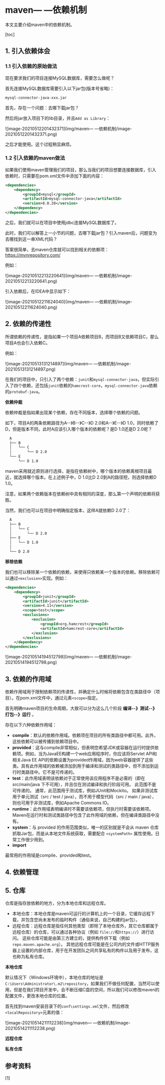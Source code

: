# maven— —依赖机制

本文主要介绍maven中的依赖机制。

[toc]

## 1. 引入依赖体会

### 1.1 引入依赖的原始做法

现在要求我们的项目连接MySQL数据库，需要怎么做呢？

首先连接MySQL数据库需要引入以下jar包(版本号省略)：

```txt
mysql-connector-java-xxx.jar
```

首先，存在一个问题：去哪下载jar包？

然后将jar放入项目下的lib目录，并且`Add as Library`：

![image-20210512201432371](img/maven— —依赖机制/image-20210512201432371.png)

之后才能使用。这个过程稍显麻烦。



### 1.2 引入依赖的maven做法

如果我们使用maven管理我们的项目，那么当我们的项目想要连接数据库，引入依赖时，只需要在pom.xml文件中添加下面的内容：

```xml
<dependencies>
    <dependency>
        <groupId>mysql</groupId>
        <artifactId>mysql-connector-java</artifactId>
        <version>8.0.20</version>
    </dependency>
</dependencies>
```

之后，我们就可以在项目中使用jdbc连接MySQL数据库了。

此时，我们可以解答上一小节的问题，去哪下载jar包？引入maven后，问题变为去哪找到这一串XML代码？

答案很简单，去maven仓库就可以找到相关的依赖项：https://mvnrepository.com/

例如：

![image-20210512213220641](img/maven— —依赖机制/image-20210512213220641.png)

引入依赖后，在IDEA中显示如下：

![image-20210512211624040](img/maven— —依赖机制/image-20210512211624040.png)



## 2. 依赖的传递性

所谓依赖的传递性，是指如果一个项目A依赖项目B，而项目B又依赖项目C，那么项目A也会引入依赖C。

例如：

![image-20210513131214897](img/maven— —依赖机制/image-20210513131214897.png)

在我们的项目中，只引入了两个依赖：`junit`和`mysql-connector-java`，但实际引入了四个依赖，还包括`junit`依赖的`hamcrest-core`，`mysql-connector-java`依赖的`protobuf-java`。

**依赖仲裁**

依赖仲裁是指如果出现某个依赖，存在不同版本，选择哪个依赖的问题。

如下，项目A的两条依赖路径为A--》B--》C--》D 2.0和A--》E--》D 1.0，同时依赖了D，但是版本不同，此时A应该引入哪个版本的依赖呢？是D 1.0还是D 2.0呢？

```txt
  A
  ├── B
  │   └── C
  │       └── D 2.0
  └── E
      └── D 1.0
```

maven采用就近原则进行选择，是指在依赖树中，哪个版本的依赖离根项目最近，就选择哪个版本。在上述例子中，D 1.0比D 2.0到A的路径短，则选择依赖D 1.0。

注意，如果两个依赖版本在依赖树中具有相同的深度，那么第一个声明的依赖将获胜。

当然，我们也可以在项目中明确指定版本，这样A就依赖D 2.0了：

```txt
  A
  ├── B
  │   └── C
  │       └── D 2.0
  ├── E
  │   └── D 1.0
  │
  └── D 2.0   
```

**移除依赖**

我们也可以移除某一个依赖的依赖，来使得只依赖某一个版本的依赖。移除依赖可以通过`<exclusion>`实现。例如：

```xml
<dependencies>
    <dependency>
        <groupId>junit</groupId>
        <artifactId>junit</artifactId>
        <version>4.11</version>
        <scope>test</scope>
        <exclusions>
            <exclusion>
                <groupId>org.hamcrest</groupId>
                <artifactId>hamcrest-core</artifactId>
            </exclusion>
        </exclusions>
    </dependency>
</dependencies>
```

![image-20210514194512798](img/maven— —依赖机制/image-20210514194512798.png)



## 3. 依赖的作用域

依赖作用域用于限制依赖项的传递性，并确定什么时候将依赖包含在类路径中（项目）。在pom.xml文件中，通过元素`<scope>`指定。

首先明确maven项目的生命周期，大致可以分为这么几个阶段 **编译--》测试--》打包--》运行** 。

存在以下六种依赖作用域：

- **compile**：默认的依赖作用域。依赖项在项目的所有类路径中都可用。此外，这些依赖可以被传播到依赖项目中。
- **provided**：这与compile非常相似，但表明您希望JDK或容器在运行时提供依赖项。例如，当为JavaEE构建一个web应用程序时，你应该将Servlet API和相关Java EE API的依赖设置为provided作用域，因为web容器提供了这些类。具有此作用域的依赖被添加到用于编译和测试的类路径中，但不添加到运行时类路径中。它不是可传递的。
- **test**：此作用域表明该依赖对于正常使用该应用程序不是必需的（即在 src/main/java 下不可用），并且仅在测试编译和执行阶段可用。 此范围不是可传递的。 通常，此范围用于测试库，例如JUnit和Mockito。 如果非测试库用于单元测试（src / test / java），而不用于模型代码（src / main / java），则也可用于非测试库，例如Apache Commons IO。
- **runtime**：此作用域表明编译时不需要该依赖项，但执行时需要该依赖项。Maven在运行时和测试类路径中包含了此作用域的依赖，但在编译类路径中没有。
- **system**：与 provided 的作用范围类似，唯一的区别就是不会从 maven 仓库抓取Jar包，而是从本地文件系统获取，需要配合 `<systemPath>` 属性使用。日常工作很少用到。
- **import**

最常用的作用域是compile、provided和test。



## 4. 依赖管理







## 5. 仓库

仓库是指存放依赖的地方，分为本地仓库和远程仓库。

- 本地仓库：本地仓库是maven可运行的计算机上的一个目录，它缓存远程下载，并包含您尚未发布的临时构件（通俗来说，自己构建的jar包）。
- 远程仓库：远程仓库是指任何其他类型（即除了本地仓库外，其它仓库都属于远程仓库）的仓库，可以通过各种协议（例如 `file://`和`https://`）进行访问。 这些仓库可能是由第三方建立的，提供构件供下载（例如`repo.maven.apache.org`）。 其他远程仓库可能是在公司内的文件或HTTP服务器上设置的内部仓库，用于在开发团队之间共享私有的构件以及用于发布，这也称为私有仓库。

**本地仓库**

默认情况下（Windows环境中），本地仓库的地址是`C:\Users\Administrator\.m2\repository`，如果我们不做任何配置，当然可以使用，但是在我们项目开发中，会不断压缩C盘的空间，所以我们可以修改maven的配置文件，更改本地仓库的位置。

首先找到maven安装目录下的`conf\settings.xml`文件，然后修改`<localRepository>`元素的值：

![image-20210514211112238](img/maven— —依赖机制/image-20210514211112238.png)

**远程仓库**





**私有仓库**





## 参考资料

[1] 